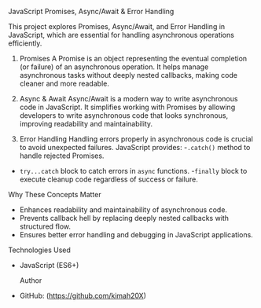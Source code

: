 JavaScript Promises, Async/Await & Error Handling

This project explores Promises, Async/Await, and Error Handling in JavaScript, which are essential for handling asynchronous operations efficiently.

1. Promises
   A Promise is an object representing the eventual completion (or failure) of an asynchronous operation. It helps manage asynchronous tasks without deeply nested callbacks, making code cleaner and more readable.

2. Async & Await
   Async/Await is a modern way to write asynchronous code in JavaScript. It simplifies working with Promises by allowing developers to write asynchronous code that looks synchronous, improving readability and maintainability.

3. Error Handling
   Handling errors properly in asynchronous code is crucial to avoid unexpected failures. JavaScript provides: -`.catch()` method to handle rejected Promises.

- `try...catch` block to catch errors in `async` functions. -`finally` block to execute cleanup code regardless of success or failure.

Why These Concepts Matter

- Enhances readability and maintainability of asynchronous code.
- Prevents callback hell by replacing deeply nested callbacks with structured flow.
- Ensures better error handling and debugging in JavaScript applications.

Technologies Used

- JavaScript (ES6+)

  Author
- GitHub: (https://github.com/kimah20X)
